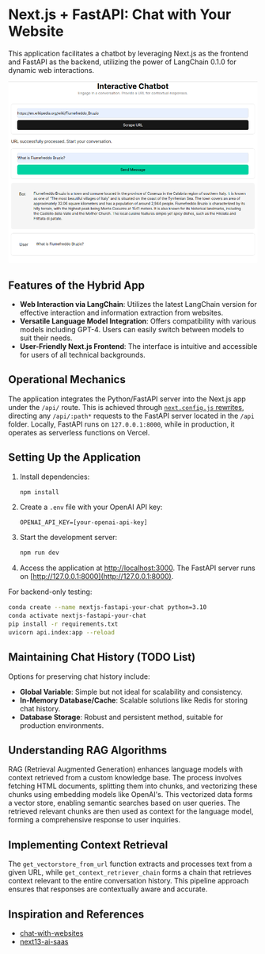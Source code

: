 # Next.js + FastAPI: Chat with Your Website

This application facilitates a chatbot by leveraging Next.js as the frontend and FastAPI as the backend, utilizing the power of LangChain 0.1.0 for dynamic web interactions.

![Chatbot Interface](images/chatbot.png)

## Features of the Hybrid App

- **Web Interaction via LangChain**: Utilizes the latest LangChain version for effective interaction and information extraction from websites.
- **Versatile Language Model Integration**: Offers compatibility with various models including GPT-4. Users can easily switch between models to suit their needs.
- **User-Friendly Next.js Frontend**: The interface is intuitive and accessible for users of all technical backgrounds.

## Operational Mechanics

The application integrates the Python/FastAPI server into the Next.js app under the `/api/` route. This is achieved through [`next.config.js` rewrites](https://github.com/digitros/nextjs-fastapi/blob/main/next.config.js), directing any `/api/:path*` requests to the FastAPI server located in the `/api` folder. Locally, FastAPI runs on `127.0.0.1:8000`, while in production, it operates as serverless functions on Vercel.

## Setting Up the Application

1. Install dependencies:
   ```bash
   npm install
   ```
2. Create a `.env` file with your OpenAI API key:
   ```
   OPENAI_API_KEY=[your-openai-api-key]
   ```
3. Start the development server:
   ```bash
   npm run dev
   ```
4. Access the application at [http://localhost:3000](http://localhost:3000). The FastAPI server runs on [http://127.0.0.1:8000](http://127.0.0.1:8000).

For backend-only testing:

```bash
conda create --name nextjs-fastapi-your-chat python=3.10
conda activate nextjs-fastapi-your-chat
pip install -r requirements.txt
uvicorn api.index:app --reload
```

## Maintaining Chat History (TODO List)

Options for preserving chat history include:

- **Global Variable**: Simple but not ideal for scalability and consistency.
- **In-Memory Database/Cache**: Scalable solutions like Redis for storing chat history.
- **Database Storage**: Robust and persistent method, suitable for production environments.

## Understanding RAG Algorithms

RAG (Retrieval Augmented Generation) enhances language models with context retrieved from a custom knowledge base. The process involves fetching HTML documents, splitting them into chunks, and vectorizing these chunks using embedding models like OpenAI's. This vectorized data forms a vector store, enabling semantic searches based on user queries. The retrieved relevant chunks are then used as context for the language model, forming a comprehensive response to user inquiries.

## Implementing Context Retrieval

The `get_vectorstore_from_url` function extracts and processes text from a given URL, while `get_context_retriever_chain` forms a chain that retrieves context relevant to the entire conversation history. This pipeline approach ensures that responses are contextually aware and accurate.

## Inspiration and References

- [chat-with-websites](https://github.com/alejandro-ao/chat-with-websites)
- [next13-ai-saas](https://github.com/AntonioErdeljac/next13-ai-saas)
